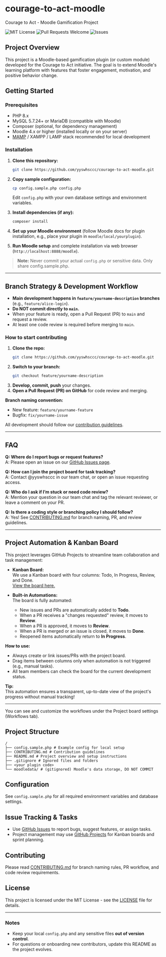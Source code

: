 # courage-to-act-moodle

Courage to Act - Moodle Gamification Project

![MIT License](https://img.shields.io/badge/license-MIT-green)
![Pull Requests Welcome](https://img.shields.io/badge/PRs-welcome-brightgreen)
![Issues](https://img.shields.io/github/issues/yyswhsccc/courage-to-act-moodle)

## Project Overview

This project is a Moodle-based gamification plugin (or custom module) developed for the Courage to Act initiative. The goal is to extend Moodle's learning platform with features that foster engagement, motivation, and positive behavior change.

## Getting Started

### Prerequisites

- PHP 8.x
- MySQL 5.7.24+ or MariaDB (compatible with Moodle)
- Composer (optional, for dependency management)
- Moodle 4.x or higher (installed locally or on your server)
- [MAMP](https://www.mamp.info/en/) / XAMPP / LAMP stack recommended for local development

### Installation

1. **Clone this repository:**
    ```bash
    git clone https://github.com/yyswhsccc/courage-to-act-moodle.git
    ```
2. **Copy sample configuration:**
    ```bash
    cp config.sample.php config.php
    ```
    Edit `config.php` with your own database settings and environment variables.

3. **Install dependencies (if any):**
    ```bash
    composer install
    ```

4. **Set up your Moodle environment** (follow Moodle docs for plugin installation, e.g., place your plugin in `moodle/local/yourplugin`).

5. **Run Moodle setup** and complete installation via web browser (`http://localhost:8888/moodle`).

> **Note:** Never commit your actual `config.php` or sensitive data. Only share config.sample.php.

---

## Branch Strategy & Development Workflow

- **Main development happens in `feature/yourname-description` branches** (e.g., `feature/alice-login`).
- **Do NOT commit directly to `main`.**
- When your feature is ready, open a Pull Request (PR) to `main` and request a review.
- At least one code review is required before merging to `main`.

### How to start contributing

1. **Clone the repo:**
    ```bash
    git clone https://github.com/yyswhsccc/courage-to-act-moodle.git
    ```
2. **Switch to your branch:**
    ```bash
    git checkout feature/yourname-description
    ```
3. **Develop, commit, push** your changes.
4. **Open a Pull Request (PR) on GitHub** for code review and merging.

**Branch naming convention:**
- New feature: `feature/yourname-feature`
- Bugfix: `fix/yourname-issue`

All development should follow our [contribution guidelines](CONTRIBUTING.md).

---

## FAQ

**Q: Where do I report bugs or request features?**  
A: Please open an issue on our [GitHub Issues page](https://github.com/yyswhsccc/courage-to-act-moodle/issues).

**Q: How can I join the project board for task tracking?**  
A: Contact @yyswhsccc in our team chat, or open an issue requesting access.

**Q: Who do I ask if I’m stuck or need code review?**  
A: Mention your question in our team chat and tag the relevant reviewer, or leave a comment on your PR.

**Q: Is there a coding style or branching policy I should follow?**  
A: Yes! See [CONTRIBUTING.md](CONTRIBUTING.md) for branch naming, PR, and review guidelines.

---

## Project Automation & Kanban Board

This project leverages GitHub Projects to streamline team collaboration and task management:

- **Kanban Board:**  
  We use a Kanban board with four columns: Todo, In Progress, Review, and Done.  
  [View the board here.](https://github.com/users/yyswhsccc/projects/1)

- **Built-in Automations:**  
  The board is fully automated:
    - New issues and PRs are automatically added to **Todo**.
    - When a PR receives a "changes requested" review, it moves to **Review**.
    - When a PR is approved, it moves to **Review**.
    - When a PR is merged or an issue is closed, it moves to **Done**.
    - Reopened items automatically return to **In Progress**.

**How to use:**
- Always create or link issues/PRs with the project board.
- Drag items between columns only when automation is not triggered (e.g., manual tasks).
- All team members can check the board for the current development status.

**Tip:**  
This automation ensures a transparent, up-to-date view of the project's progress without manual tracking!

---

You can see and customize the workflows under the Project board settings (Workflows tab).


## Project Structure
```
/
├── config.sample.php # Example config for local setup
├── CONTRIBUTING.md # Contribution guidelines
├── README.md # Project overview and setup instructions
├── .gitignore # Ignored files and folders
├── <your plugin code>
└── moodledata/ # (gitignored) Moodle's data storage, DO NOT COMMIT
```

## Configuration

See `config.sample.php` for all required environment variables and database settings.

## Issue Tracking & Tasks

- Use [GitHub Issues](https://github.com/yyswhsccc/courage-to-act-moodle/issues) to report bugs, suggest features, or assign tasks.
- Project management may use [GitHub Projects](https://github.com/users/yyswhsccc/projects/1) for Kanban boards and sprint planning.

## Contributing

Please read [CONTRIBUTING.md](CONTRIBUTING.md) for branch naming rules, PR workflow, and code review requirements.

## License

This project is licensed under the MIT License - see the [LICENSE](LICENSE) file for details.

---

### Notes

- Keep your local `config.php` and any sensitive files **out of version control**.
- For questions or onboarding new contributors, update this README as the project evolves.

